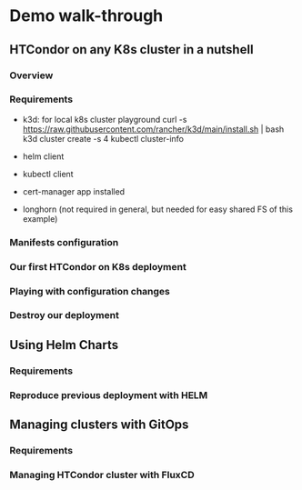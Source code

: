 # Demo walk-through

## HTCondor on any K8s cluster in a nutshell

### Overview

### Requirements
- k3d: for local k8s cluster playground
curl -s https://raw.githubusercontent.com/rancher/k3d/main/install.sh | bash
k3d cluster create -s 4
kubectl cluster-info

- helm client
- kubectl client
- cert-manager app installed
- longhorn (not required in general, but needed for easy shared FS of this example)

### Manifests configuration

### Our first HTCondor on K8s deployment

### Playing with configuration changes

### Destroy our deployment

## Using Helm Charts

### Requirements

### Reproduce previous deployment with HELM

## Managing clusters with GitOps

### Requirements

### Managing HTCondor cluster with FluxCD
